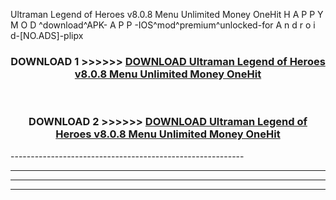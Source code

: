  Ultraman Legend of Heroes v8.0.8 Menu Unlimited Money OneHit  H A P P Y M O D ^download^APK- A P P -IOS^mod^premium^unlocked-for A n d r o i d-[NO.ADS]-plipx



<div align="center">

<h3>DOWNLOAD 1 >>>>>> <a href="https://en-mod.web.app/?en= Ultraman Legend of Heroes v8.0.8 Menu Unlimited Money OneHit ">DOWNLOAD Ultraman Legend of Heroes v8.0.8 Menu Unlimited Money OneHit  </a></h3><br>

<h3>DOWNLOAD 2 >>>>>> <a href="https://en-mod.web.app/?en= Ultraman Legend of Heroes v8.0.8 Menu Unlimited Money OneHit ">DOWNLOAD Ultraman Legend of Heroes v8.0.8 Menu Unlimited Money OneHit  </a></h3>

</div>
----------------------------------------------------------

----------------------------------------------------------

----------------------------------------------------------

----------------------------------------------------------




